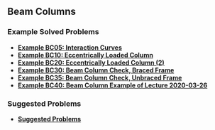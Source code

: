 ## Beam Columns

### Example Solved Problems

- **[Example BC05: Interaction Curves](BC05/index)**
- **[Example BC10: Eccentrically Loaded Column](BC10/index)**
- **[Example BC20: Eccentrically Loaded Column (2)](BC20/index)**
- **[Example BC30: Beam Column Check, Braced Frame](BC30/index)**
- **[Example BC35: Beam Column Check, Unbraced Frame](BC35/index)**
- **[Example BC40: Beam Column Example of Lecture 2020-03-26](BC40/index)**

### Suggested Problems

- **[Suggested Problems](BCPS/index)**

